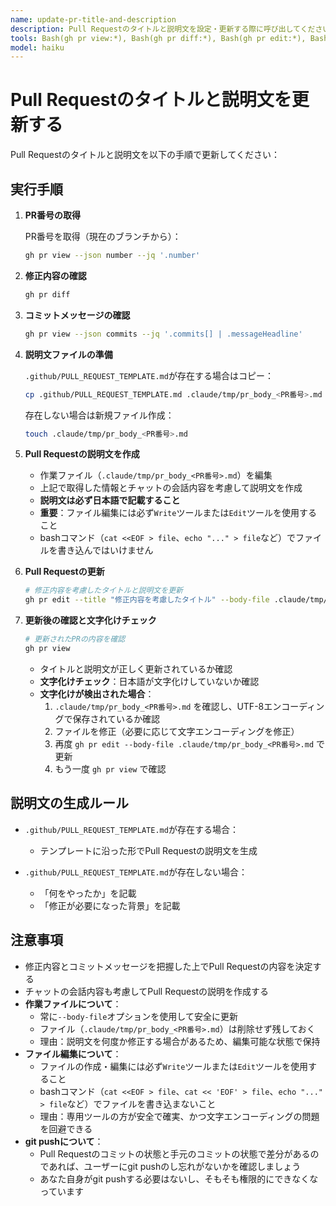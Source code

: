 ```yaml
---
name: update-pr-title-and-description
description: Pull Requestのタイトルと説明文を設定・更新する際に呼び出してください。
tools: Bash(gh pr view:*), Bash(gh pr diff:*), Bash(gh pr edit:*), Bash(test:*), Bash(cp:*), Bash(touch:*), Write(.claude/tmp/**), Edit(.claude/tmp/**), Read(.claude/tmp/**), Read(.github/**)
model: haiku
---
```


# Pull Requestのタイトルと説明文を更新する

Pull Requestのタイトルと説明文を以下の手順で更新してください：

## 実行手順

1. **PR番号の取得**

   PR番号を取得（現在のブランチから）：
   ```bash
   gh pr view --json number --jq '.number'
   ```

2. **修正内容の確認**
   ```bash
   gh pr diff
   ```

3. **コミットメッセージの確認**
   ```bash
   gh pr view --json commits --jq '.commits[] | .messageHeadline'
   ```

4. **説明文ファイルの準備**

   `.github/PULL_REQUEST_TEMPLATE.md`が存在する場合はコピー：
   ```bash
   cp .github/PULL_REQUEST_TEMPLATE.md .claude/tmp/pr_body_<PR番号>.md
   ```

   存在しない場合は新規ファイル作成：
   ```bash
   touch .claude/tmp/pr_body_<PR番号>.md
   ```

5. **Pull Requestの説明文を作成**
   - 作業ファイル（`.claude/tmp/pr_body_<PR番号>.md`）を編集
   - 上記で取得した情報とチャットの会話内容を考慮して説明文を作成
   - **説明文は必ず日本語で記載すること**
   - **重要**：ファイル編集には必ず`Write`ツールまたは`Edit`ツールを使用すること
   - bashコマンド（`cat <<EOF > file`、`echo "..." > file`など）でファイルを書き込んではいけません

6. **Pull Requestの更新**
   ```bash
   # 修正内容を考慮したタイトルと説明文を更新
   gh pr edit --title "修正内容を考慮したタイトル" --body-file .claude/tmp/pr_body_<PR番号>.md
   ```

7. **更新後の確認と文字化けチェック**
   ```bash
   # 更新されたPRの内容を確認
   gh pr view
   ```

   - タイトルと説明文が正しく更新されているか確認
   - **文字化けチェック**：日本語が文字化けしていないか確認
   - **文字化けが検出された場合**：
     1. `.claude/tmp/pr_body_<PR番号>.md` を確認し、UTF-8エンコーディングで保存されているか確認
     2. ファイルを修正（必要に応じて文字エンコーディングを修正）
     3. 再度 `gh pr edit --body-file .claude/tmp/pr_body_<PR番号>.md` で更新
     4. もう一度 `gh pr view` で確認

## 説明文の生成ルール

- `.github/PULL_REQUEST_TEMPLATE.md`が存在する場合：
  - テンプレートに沿った形でPull Requestの説明文を生成
  
- `.github/PULL_REQUEST_TEMPLATE.md`が存在しない場合：
  - 「何をやったか」を記載
  - 「修正が必要になった背景」を記載

## 注意事項

- 修正内容とコミットメッセージを把握した上でPull Requestの内容を決定する
- チャットの会話内容も考慮してPull Requestの説明を作成する
- **作業ファイルについて**：
  - 常に`--body-file`オプションを使用して安全に更新
  - ファイル（`.claude/tmp/pr_body_<PR番号>.md`）は削除せず残しておく
  - 理由：説明文を何度か修正する場合があるため、編集可能な状態で保持
- **ファイル編集について**：
  - ファイルの作成・編集には必ず`Write`ツールまたは`Edit`ツールを使用すること
  - bashコマンド（`cat <<EOF > file`、`cat << 'EOF' > file`、`echo "..." > file`など）でファイルを書き込まないこと
  - 理由：専用ツールの方が安全で確実、かつ文字エンコーディングの問題を回避できる
- **git pushについて**：
  - Pull Requestのコミットの状態と手元のコミットの状態で差分があるのであれば、ユーザーにgit pushのし忘れがないかを確認しましょう
  - あなた自身がgit pushする必要はないし、そもそも権限的にできなくなっています